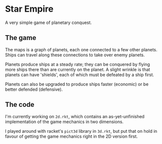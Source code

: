 # Star Empire

A very simple game of planetary conquest.

## The game

The maps is a graph of planets, each one connected to a few other planets. Ships
can travel along these connections to take over enemy planets.

Planets produce ships at a steady rate; they can be conquered by flying more
ships there than are currently on the planet. A slight wrinkle is that planets
can have 'shields', each of which must be defeated by a ship first.

Planets can also be upgraded to produce ships faster (economic) or be better
defended (defensive).

## The code

I'm currently working on `2d.rkt`, which contains an as-yet-unfinished
implementation of the game mechanics in two dimensions.

I played around with racket's `pict3d` library in `3d.rkt`, but put that on hold
in favour of getting the game mechanics right in the 2D version first.
